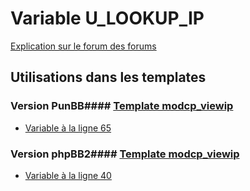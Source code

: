 # Variable U_LOOKUP_IP
[Explication sur le forum des forums](http://forum.forumactif.com/t294113-listing-des-variables#U_LOOKUP_IP)
## Utilisations dans les templates
### Version PunBB#### [Template modcp_viewip](punbb/modcp_viewip.md)
* [Variable à la ligne 65](../punbb/modcp_viewip.tpl#L65)
### Version phpBB2#### [Template modcp_viewip](subsilver/modcp_viewip.md)
* [Variable à la ligne 40](../subsilver/modcp_viewip.tpl#L40)